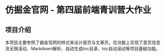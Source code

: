 # 仿掘金官网 - 第四届前端青训营大作业
## 项目介绍
本项目主要参照了掘金官网的样式来设计首页与文章页，在功能上实现了首页信息流无限滚动、Markdown解析、自动生成toc目录、toc自动滚动等项目基础功能。

